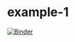 # example-1

[![Binder](https://mybinder.org/badge_logo.svg)](https://mybinder.org/v2/gh/wenzeslaus/example-1/master?urlpath=lab)
